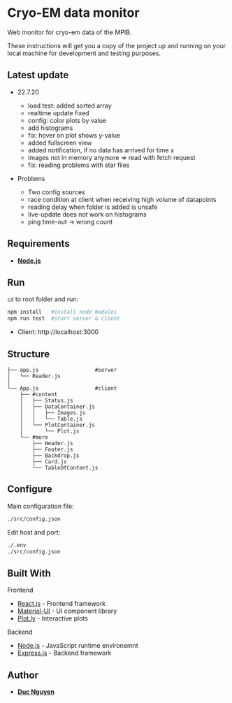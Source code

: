 # Cryo-EM data monitor 

Web monitor for cryo-em data of the MPIB.


These instructions will get you a copy of the project up and running on your local machine for development and testing purposes. 

## Latest update
- 22.7.20
  - load test: added sorted array
  - realtime update fixed
  - config: color plots by value
  - add histograms
  - fix: hover on plot shows y-value
  - added fullscreen view
  - added notification, if no data has arrived for time x
  - images not in memory anymore => read with fetch request
  - fix: reading problems with star files

- Problems 
  - Two config sources
  - race condition at client when receiving high volume of datapoints
  - reading delay when folder is added is unsafe
  - live-update does not work on histograms
  - ping time-out -> wrong count


## Requirements

- **[Node.js](https://nodejs.org/en/download/)**


## Run

`cd` to root folder and run:

```bash
npm install   #install node modules
npm run test  #start server & client
```
- Client: http://localhost:3000

## Structure
    ├── app.js                  #server
    │   └── Reader.js         
    │                      
    └── App.js                  #client
        ├── #content
        │   ├── Status.js        
        │   ├── DataContainer.js 
        │   │   ├── Images.js
        │   │   └── Table.js
        │   └── PlotContainer.js     
        │       └── Plot.js           
        └── #more 
            ├── Header.js 
            ├── Footer.js   
            ├── Backdrop.js 
            ├── Card.js   
            └── TableOfContent.js

## Configure

Main configuration file:
```bash
./src/config.json
```
Edit host and port:
```bash
./.env
./src/config.json
```

## Built With

Frontend
* [React.js](https://reactjs.org/) - Frontend framework
* [Material-UI](https://material-ui.com/) - UI component library 
* [Plot.ly](https://plotly.com/javascript/) - Interactive plots

Backend
* [Node.js](https://nodejs.org/en/) - JavaScript runtime environemnt
* [Express.js](https://expressjs.com/) - Backend framework




## Author

* **[Duc Nguyen](https://github.com/duc-ng)**



